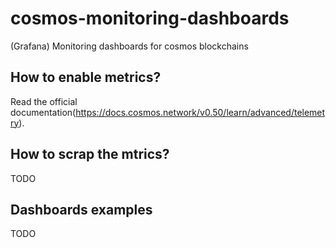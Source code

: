 # cosmos-monitoring-dashboards
(Grafana) Monitoring dashboards for cosmos blockchains

## How to enable metrics?

Read the official documentation(https://docs.cosmos.network/v0.50/learn/advanced/telemetry).

## How to scrap the mtrics?

TODO

## Dashboards examples

TODO
